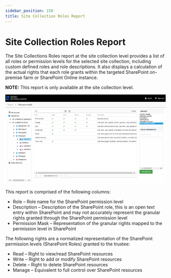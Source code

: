 ```yaml
---
sidebar_position: 150
title: Site Collection Roles Report
---
```


# Site Collection Roles Report

The Site Collections Roles report at the site collection level provides a list of all roles or permission levels for the selected site collection, including custom defined roles and role descriptions. It also displays a calculation of the actual rights that each role grants within the targeted SharePoint on-premise farm or SharePoint Online instance.

**NOTE:** This report is only available at the site collection level.

![Site Collections Roles report](../../../../../../../../static/Content/Resources/Images/Access/InformationCenter/ResourceAudit/SharePoint/SiteCollectionRoles.png "Site Collections Roles report")

This report is comprised of the following columns:

* Role – Role name for the SharePoint permission level
* Description – Description of the SharePoint role, this is an open text entry within SharePoint and may not accurately represent the granular rights granted through the SharePoint permission level
* Permission Mask – Representation of the granular rights mapped to the permission level in SharePoint

The following rights are a normalized representation of the SharePoint permission levels (SharePoint Roles) granted to the trustee:

* Read – Right to view/read SharePoint resources
* Write – Right to add or modify SharePoint resources
* Delete – Right to delete SharePoint resources
* Manage – Equivalent to full control over SharePoint resources